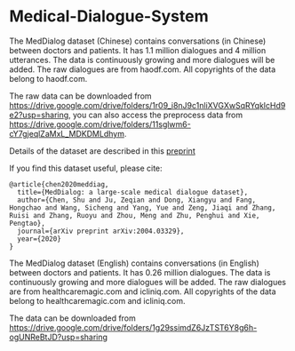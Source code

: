 # Medical-Dialogue-System

The MedDialog dataset (Chinese) contains conversations (in Chinese) between doctors and patients. It has 1.1 million dialogues and 4 million utterances. The data is continuously growing and more dialogues will be added. The raw dialogues are from haodf.com.  All copyrights of the data belong to haodf.com.

The raw data can be downloaded from https://drive.google.com/drive/folders/1r09_i8nJ9c1nliXVGXwSqRYqklcHd9e2?usp=sharing, you can also access the preprocess data from https://drive.google.com/drive/folders/11sglwm6-cY7gjeqlZaMxL_MDKDMLdhym.

Details of the dataset are described in this [preprint](https://arxiv.org/abs/2004.03329)

If you find this dataset useful, please cite:

    @article{chen2020meddiag,
      title={MedDialog: a large-scale medical dialogue dataset},
      author={Chen, Shu and Ju, Zeqian and Dong, Xiangyu and Fang, Hongchao and Wang, Sicheng and Yang, Yue and Zeng, Jiaqi and Zhang, Ruisi and Zhang, Ruoyu and Zhou, Meng and Zhu, Penghui and Xie, Pengtao},
      journal={arXiv preprint arXiv:2004.03329}, 
      year={2020}
    }


The MedDialog dataset (English) contains conversations (in English) between doctors and patients. It has 0.26 million dialogues. The data is continuously growing and more dialogues will be added. The raw dialogues are from healthcaremagic.com and icliniq.com.  All copyrights of the data belong to healthcaremagic.com and icliniq.com.

The data can be downloaded from https://drive.google.com/drive/folders/1g29ssimdZ6JzTST6Y8g6h-ogUNReBtJD?usp=sharing
